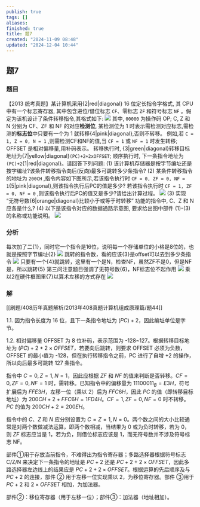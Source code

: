 ```yaml
---
publish: true
tags: []
aliases: 
finished: true
title: 题7
created: "2024-11-09 08:48"
updated: "2024-12-04 10:44"
---
```

## 题7
### 题目
【2013 统考真题】某计算机采用{2|red|diagonal} 16 位定长指令字格式, 其 CPU 中有一个标志寄存器, 其中包含进位/借位标志 `CF`、零标志 `ZF` 和符号标志 `NF` 。假定为该机设计了条件转移指令,其格式如下:
![](https://img.hwenyi.live/202411101650411.webp)
其中, `00000` 为操作码 OP; C, Z 和 N 分别为 CF、ZF 和 NF 的对应**检测位**, 某检测位为 1 时表示需检测对应标志,需检测的**标志位**中只要有一个为 1 就转移{4|pink|diagonal},否则不转移。
例如,若 `C = 1, Z = 0, N = 1` ,则需检测CF和NF的值,当 `CF = 1` 或 `NF = 1` 时发生转移; 
OFFSET 是相对偏移量,用补码表示。
转移执行时, {3|green|diagonal}转移目标地址为{7|yellow|diagonal}`(PC)+2+2xOFFSET`; 
顺序执行时, 下一条指令地址为`(PC)+2`{1|red|diagonal}。请回答下列问题:
(1) 该计算机存储器是按字节编址还是按字编址?该条件转移指令向后(反向)最多可跳转多少条指令?
(2) 某条件转移指令的地址为 `200CH` ,指令内容如下图所示,若该指令执行时 `CF = 0, ZF = 0, NF = 1`{5|pink|diagonal},则该指令执行后PC的值是多少? 若该指令执行时 `CF = 1, ZF = 0, NF = 0` ,则该指令执行后PC的值又是多少?请给出计算过程。
![](https://img.hwenyi.live/202411121207074.webp)
(3) 实现 “无符号数{6|orange|diagonal}比较小于或等于时转移” 功能的指令中, C、Z 和 N 应各是什么?
(4) 以下是该指令对应的数据通路示意图, 要求给出图中部件 (1)-(3) 的名称或功能说明。
![](https://img.hwenyi.live/202411101651062.webp)
### 分析
每次加了二{1}，同时它一个指令是16位，说明每一个存储单位的小格是8位的，也就是按照字节编址{2}
![](https://img.hwenyi.live/202411121221898.webp)
跳转的指令数，看的应该{3}是offset可以去到多少条指令
![](https://img.hwenyi.live/202411121239164.webp)
只要有一个{4}就跳转，这里有一个是N，检查NF，虽然ZF不是0，但是NF是，所以跳转{5}
第三问注意题目强调了无符号数{6}，NF标志位不起作用
![](https://img.hwenyi.live/202411121251706.webp)
乘以2在硬件框图里{7}以算术左移的方式存在
![](https://img.hwenyi.live/202411121254962.webp)
### 解
[[刷题/408历年真题解析/2013年408真题计算机组成原理篇/题44]]

1.1. 因为指令长度为 16 位，且下一条指令地址为 $(PC) + 2$，因此编址单位是字节。

1.2. 相对偏移量 OFFSET 为 8 位补码，表示范围为 -128~127。根据转移目标地址为 $(PC) + 2 + 2 \times OFFSET$，若要向后跳转，则要求 OFFSET 必须为负数，OFFSET 的最小值为 -128，但在执行转移指令之前，PC 进行了自增 +2 的操作，所以向后最多可跳转 127 条指令。

指令中 $C = 0, Z = 1, N = 1$，因此应根据 $ZF$ 和 $NF$ 的值来判断是否转移。$CF = 0, ZF = 0, NF = 1$ 时，需转移。已知指令中的偏移量为 $11100011_B = E3H$，符号扩展后为 $FFE3H$，左移一位（乘以 2）后为 $FFC6H$，因此 $PC$ 的值（即转移目标地址）为 $200CH + 2 + FFC6H = 1FD4H$。$CF = 1, ZF = 0, NF = 0$ 时不转移。$PC$ 的值为 $200CH + 2 = 200EH$。

指令中的 $C$、$Z$ 和 $N$ 应分别设置为 $C = Z = 1, N = 0$。两个数之间的大小比较通常是对两个数做减法运算，即两个数相减，当结果为 0 或为负时转移，若为 0，则 $ZF$ 标志应当是 1，若为负，则借位标志应该是 1，而无符号数并不涉及符号标志 NF。

部件①用于存放当前指令，不难得出为指令寄存器；多路选择器根据符号标志 C/Z/N 来决定下一条指令的地址是 $PC + 2$ 还是 $PC + 2 + 2 \times OFFSET$，因此多路选择器左边线上的结果应是 $PC + 2 + 2 \times OFFSET$。根据运算的先后顺序及与 $PC + 2$ 的连接，部件 ② 用于左移一位实现乘以 2，为移位寄存器。部件 ③用于 $PC + 2$ 和 $2 \times OFFSET$ 相加，为加法器。

部件②：移位寄存器（用于左移一位）；部件③：加法器（地址相加）。